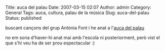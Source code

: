 Title: auca del palau
Date: 2007-03-15 02:07
Author: admin
Category: General
Tags: auca, cultura, palau de la música
Slug: auca-del-palau
Status: published

buscant cançons del grup Antònia Font i he anat a l'<a href="http://www.auques.cat/auques.php?auca=palau" target="_blank" rel="noopener">auca del palau</a>

no em sona d'haver-hi anat mai amb l'escola ni posteriorment, però vist el que s'hi veu ha de ser prou espectacular :)
